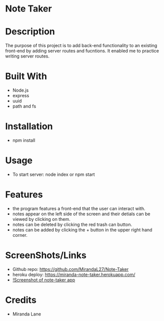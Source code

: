 # Note Taker

# Description
The purpose of this project is to add back-end functionality to an existing front-end by adding server routes and fucntions. It enabled me to practice writing server routes.

# Built With
* Node.js
* express
* uuid
* path and fs

# Installation
* npm install

# Usage
* To start server: node index or npm start 


# Features
* the program features a front-end that the user can interact with.
* notes appear on the left side of the screen and their detials can be viewed by clicking on them.
* notes can be deleted by clicking the red trash can button.
* notes can be added by clicking the + button in the upper right hand corner.

# ScreenShots/Links
* Github repo: https://github.com/MirandaL27/Note-Taker
* heroku deploy: https://miranda-note-taker.herokuapp.com/
* [!Screenshot of note-taker app](screenshot.png)


# Credits
* Miranda Lane

